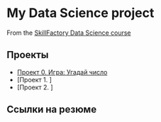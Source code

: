 # My Data Science project

From the [SkillFactory Data Science course](https://skillfactory.ru/data-scientist)

## Проекты

* [Проект 0. Игра: Угадай число](https://github.com/Jovis1917/sf_data_science/tree/main/project_0)
* [Проект 1. ]
* [Проект 2. ]

## Ссылки на резюме